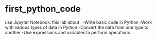 # first_python_code
use Jupyter Notebook.   this lab about : -Write basic code in Python -Work with various types of data in Python -Convert the data from one type to another -Use expressions and variables to perform operations
